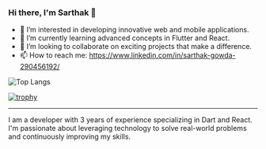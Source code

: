 ### Hi there, I'm Sarthak 👋

- 👀 I’m interested in developing innovative web and mobile applications.
- 🌱 I’m currently learning advanced concepts in Flutter and React.
- 💞️ I’m looking to collaborate on exciting projects that make a difference.
- 📫 How to reach me: https://www.linkedin.com/in/sarthak-gowda-290456192/


 ![Top Langs](https://github-readme-stats.vercel.app/api/top-langs/?username=Sarthak-source&theme=tokyonight)

[![trophy](https://github-profile-trophy.vercel.app/?username=ryo-ma&theme=onedark)](https://github.com/ryo-ma/github-profile-trophy)


---

I am a developer with 3 years of experience specializing in Dart and React. I'm passionate about leveraging technology to solve real-world problems and continuously improving my skills.

<!---
Sarthak-source/Sarthak-source is a ✨ special ✨ repository because its `README.md` (this file) appears on your GitHub profile.
You can click the Preview link to take a look at your changes.
--->
